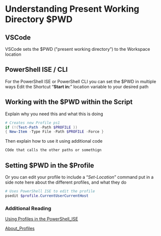 ﻿---
Title: Present Working Directory
Date: "2018-11-20T14:53:23-05:00"
Author: "Scott Hurst"
cover: "/img/postImages/pwsh.jpeg"
categories:
  - PowerShell

tags:
  - PowerShell
  - $pwd
  
---

# Understanding Present Working Directory $PWD

## VSCode
VSCode sets the $PWD ("present working directory”) to the Workspace location

## PowerShell ISE / CLI
For the PowerShell ISE or PowerShell CLI you can set the $PWD in multiple ways
Edit the Shortcut “**Start in:**” location variable to your desired path


## Working with the $PWD within the Script
Explain why you need this and what this is doing
```powershell
# Creates new Profile ps1 
if (!(Test-Path -Path $PROFILE ))
{ New-Item -Type File -Path $PROFILE -Force }
```
Then explain how to use it using additional code
```powershell
COde that calls the other paths or somethign
```

## Setting $PWD in the $Profile
Or you can edit your profile to include a “*Set-Location*” command
put in a side note here about the different profiles, and what they do
```powershell
# Uses PowerShell ISE to edit the profile
psedit $profile.CurrentUserCurrentHost
```


### Additional Reading
[Using Profiles in the PowerShell_ISE](https://docs.microsoft.com/en-us/powershell/scripting/core-powershell/ise/how-to-use-profiles-in-windows-powershell-ise?view=powershell-6)

[About_Profiles](https://docs.microsoft.com/en-us/powershell/module/microsoft.powershell.core/about/about_profiles?view=powershell-6)